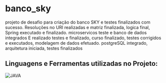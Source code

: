 # banco_sky
projeto de desafio para criação do banco SKY e testes finalizados com sucesso. Resoluções no URI realizadas e matriz finalizada, logica  final, Spring executado e finalizado. microservicos teste e banco de dados integrados 
E realizado testes e finalizado, curso finalizado, testes corrigidos e executados, modelagem de dados efetuado. postgreSQL integrado, arquitetura iniciada, testes finalizados
## Linguagens e Ferramentas utilizadas no Projeto:

![JAVA](https://img.shields.io/badge/Java-ED8B00?style=for-the-badge&logo=openjdk&logoColor=white)
